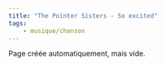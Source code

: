 ```yaml
---
title: "The Pointer Sisters - So excited"
tags:
    - musique/chanson
---
```


Page créée automatiquement, mais vide.
